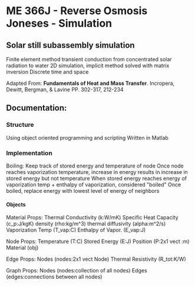 # ME 366J - Reverse Osmosis Joneses - Simulation

## Solar still subassembly simulation 

Finite element method transient conduction from concentrated solar radiation to water
2D simulation, implicit method solved with matrix inversion
Discrete time and space

Adapted From: __Fundamentals of Heat and Mass Transfer__. Incropera, Dewitt, Bergman, & Lavine
                PP. 302-317, 212-234

## Documentation:

### Structure

Using object oriented programming and scripting
Written in Matlab

### Implementation

Boiling:    Keep track of stored energy and temperature of node
            Once node reaches vaporization temperature, increase in energy results in increase in stored energy but not temperature
            When stored energy reaches energy of vaporization temp + enthalpy of vaporization, considered "boiled"
            Once boiled, replace energy with lowest level of energy of neighbors

#### Objects

Material
     Props: Thermal Conductivity    (k:W/mK)
            Specific Heat Capacity  (c_p:J/kgK)
            density                 (rho:kg/m^3)
            thermal diffusivity     (alpha:m^2/s)
            Vaporization Temp       (T_vap:C)
            Enthalpy of Vapor.      (E_vap:J)

Node
     Props: Temperature             (T:C)
            Stored Energy           (E:J)
            Position                (P:2x1 vect :m)
            Material                (obj)

Edge
     Props: Nodes                   (nodes:2x1 vect Node)
            Thermal Resistivity     (R_tot:K/W)

Graph
     Props: Nodes                   (nodes:collection of all nodes)
            Edges                   (edges:connections between all nodes)

